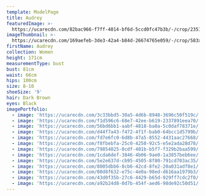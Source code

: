 ```yaml
---
template: ModelPage
title: Audrey
featuredImage: >-
  https://ucarecdn.com/82bac966-f7ff-4014-bf6d-5ccd0fc47b3b/-/crop/2351x1456/430,0/-/preview/
imageThumbnail: >-
  https://ucarecdn.com/169aefeb-3de3-42a4-b84d-26674765e059/-/crop/583x664/144,200/-/preview/
firstName: Audrey
collection: Women
height: 171cm
measurementType: bust
bust: 81cm
waist: 66cm
hips: 100cm
size: 8-10
shoeSize: '9'
hair: Dark Brown
eyes: Black
imagePortfolio:
  - image: 'https://ucarecdn.com/3c33bbd5-30a5-4d6b-8948-3696c50f519c/'
  - image: 'https://ucarecdn.com/f1d596c6-68e7-42ee-b619-2337891eea70/'
  - image: 'https://ucarecdn.com/56bd6bb1-aabf-4818-ba0a-5c0daf78371e/'
  - image: 'https://ucarecdn.com/d44f7a43-f472-4f1f-bab0-64bcc1d5799b/'
  - image: 'https://ucarecdn.com/fd7e6fc0-6d8b-47a5-8552-4431aac27668/'
  - image: 'https://ucarecdn.com/f8fbebfa-25c0-4250-92c5-e5e2ada28d78/'
  - image: 'https://ucarecdn.com/79854025-0cdf-401b-b5f7-f329b2baa599/'
  - image: 'https://ucarecdn.com/1cda6def-3846-4b06-9ae0-1a3857beb6ee/'
  - image: 'https://ucarecdn.com/5e2e637d-cb95-4505-8f80-791cd703ac35/'
  - image: 'https://ucarecdn.com/8005dbb6-8cb6-42cd-8fe2-20a031adf8e1/'
  - image: 'https://ucarecdn.com/00d8f632-e75c-4e0a-98ed-d616aa1979b3/'
  - image: 'https://ucarecdn.com/43d0f35b-27c6-4429-b65d-929ff7cdc2f0/'
  - image: 'https://ucarecdn.com/a92b24d8-0d7b-454f-aed6-98de92c50d51/'
---
```


